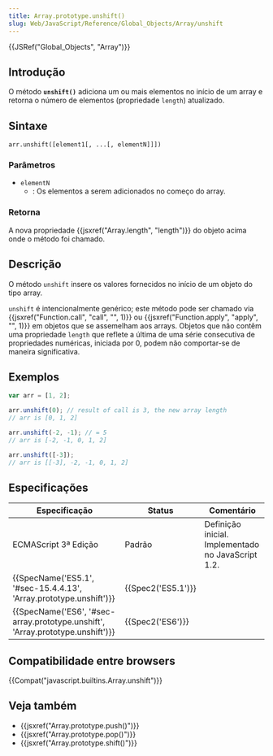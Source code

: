 ```yaml
---
title: Array.prototype.unshift()
slug: Web/JavaScript/Reference/Global_Objects/Array/unshift
---
```


{{JSRef("Global_Objects", "Array")}}

## Introdução

O método **`unshift()`** adiciona um ou mais elementos no início de um array e retorna o número de elementos (propriedade `length`) atualizado.

## Sintaxe

```
arr.unshift([element1[, ...[, elementN]]])
```

### Parâmetros

- `elementN`
  - : Os elementos a serem adicionados no começo do array.

### Retorna

A nova propriedade {{jsxref("Array.length", "length")}} do objeto acima onde o método foi chamado.

## Descrição

O método `unshift` insere os valores fornecidos no início de um objeto do tipo array.

`unshift` é intencionalmente genérico; este método pode ser chamado via {{jsxref("Function.call", "call", "", 1)}} ou {{jsxref("Function.apply", "apply", "", 1)}} em objetos que se assemelham aos arrays. Objetos que não contêm uma propriedade `length` que reflete a última de uma série consecutiva de propriedades numéricas, iniciada por 0, podem não comportar-se de maneira significativa.

## Exemplos

```js
var arr = [1, 2];

arr.unshift(0); // result of call is 3, the new array length
// arr is [0, 1, 2]

arr.unshift(-2, -1); // = 5
// arr is [-2, -1, 0, 1, 2]

arr.unshift([-3]);
// arr is [[-3], -2, -1, 0, 1, 2]
```

## Especificações

| Especificação                                                                                            | Status                   | Comentário                                         |
| -------------------------------------------------------------------------------------------------------- | ------------------------ | -------------------------------------------------- |
| ECMAScript 3ª Edição                                                                                     | Padrão                   | Definição inicial. Implementado no JavaScript 1.2. |
| {{SpecName('ES5.1', '#sec-15.4.4.13', 'Array.prototype.unshift')}}                 | {{Spec2('ES5.1')}} |                                                    |
| {{SpecName('ES6', '#sec-array.prototype.unshift', 'Array.prototype.unshift')}} | {{Spec2('ES6')}}     |                                                    |

## Compatibilidade entre browsers

{{Compat("javascript.builtins.Array.unshift")}}

## Veja também

- {{jsxref("Array.prototype.push()")}}
- {{jsxref("Array.prototype.pop()")}}
- {{jsxref("Array.prototype.shift()")}}
